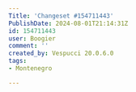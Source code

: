 ```yaml
---
Title: 'Changeset #154711443'
PublishDate: 2024-08-01T21:14:31Z
id: 154711443
user: Boogier
comment: ''
created_by: Vespucci 20.0.6.0
tags:
- Montenegro

---
```

